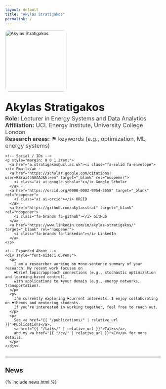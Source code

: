 ```yaml
---
layout: default
title: "Akylas Stratigakos"
permalink: /
---
```


<div class="hero" style="display:flex; gap:28px; align-items:flex-start; flex-wrap:wrap;">
  <img src="{{ "/assets/img/profile.jpg" | relative_url }}" alt="Akylas Stratigakos" style="width:200px; border-radius:12px;">

  <div style="min-width:300px; flex:1;">
    <h1 style="margin:0; font-size:2.2rem;">Akylas Stratigakos</h1>
    <p style="margin:.3rem 0 1rem; font-size:1.15rem; color:#444;">
      <strong>Role:</strong> Lecturer in Energy Systems and Data Analytics <br>
      <strong>Affiliation:</strong> UCL Energy Institute, University College London <br>
      <strong>Research areas:</strong> ⚑ keywords (e.g., optimization, ML, energy systems)
    </p>

    <!-- Social / IDs -->
    <p style="margin: 0 0 1.2rem;">
      <a href="a.stratigakos@ucl.ac.uk"><i class="fa-solid fa-envelope"></i> Email</a> ·
      <a href="https://scholar.google.com/citations?user=RBrai44AAAAJ&hl=en" target="_blank" rel="noopener">
        <i class="ai ai-google-scholar"></i> Google Scholar
      </a> ·
      <a href="https://orcid.org/0000-0002-9954-5558" target="_blank" rel="noopener">
        <i class="ai ai-orcid"></i> ORCID
      </a> ·
      <a href="https://github.com/akylasstrat" target="_blank" rel="noopener">
        <i class="fa-brands fa-github"></i> GitHub
      </a> ·
      <a href="https://www.linkedin.com/in/akylas-stratigakos/" target="_blank" rel="noopener">
        <i class="fa-brands fa-linkedin"></i> LinkedIn
      </a>
    </p>

    <!-- Expanded About -->
    <div style="font-size:1.05rem;">
      <p>
        I am a researcher working on ⚑one-sentence summary of your research. My recent work focuses on
        ⚑brief topic/approach connections (e.g., stochastic optimization and learning-based control),
        with applications to ⚑your domain (e.g., energy networks, transportation).
      </p>
      <p>
        I’m currently exploring ⚑current interests. I enjoy collaborating on ⚑themes and mentoring students.
        If you’re interested in working together, feel free to reach out.
      </p>
      <p>
        See <a href="{{ "/publications/" | relative_url }}">Publications</a>,
        <a href="{{ "/talks/" | relative_url }}">Talks</a>,
        and my <a href="{{ "/cv/" | relative_url }}">CV</a> for more details.
      </p>
    </div>
  </div>
</div>

<hr>

## News
{% include news.html %}

